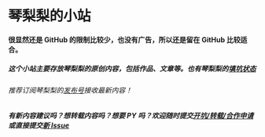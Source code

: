 # 琴梨梨的小站  
#### 很显然还是 GitHub 的限制比较少，也没有广告，所以还是留在 GitHub 比较适合。  
##### 这个小站主要存放琴梨梨的原创内容，包括作品、文章等。也有琴梨梨的[填坑状态][]  
###### 推荐订阅琴梨梨的[发布号][]接收最新内容！  
##### 有新内容建议吗？想转载内容吗？想要 PY 吗？欢迎随时提交[开坑/转载/合作申请][]或直接提交[新 Issue][]  













[发布号]: https://t.me/qinlilibeta
[填坑状态]: https://github.com/qinlili23333/QinliliArticles/projects/
[开坑/转载/合作申请]: https://h5.scene.yqh5.cn/s/JqtSctjp
[新 Issue]: https://github.com/qinlili23333/QinliliArticles/issues
